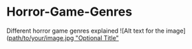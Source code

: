 # Horror-Game-Genres
Different horror game genres explained
![Alt text for the image]([path/to/your/image.jpg "Optional Title"](https://shared.akamai.steamstatic.com/store_item_assets/steam/apps/2124490/header.jpg?t=1744248682)
